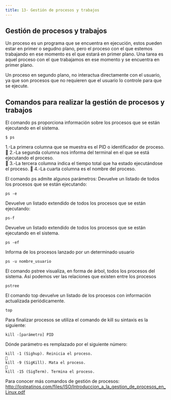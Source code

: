 ```yaml
---
title: 13- Gestión de procesos y trabajos
---
```

## Gestión de procesos y trabajos


Un proceso es un programa que se encuentra en ejecución, estos pueden estar en primer o segudno plano, pero el proceso con el que estemos trabajando en ese momento es el que estará en primer plano. 
Una tarea es aquel proceso con el que trabajamos en ese momento y se encuentra en primer plano. 

Un proceso en segundo plano, no interactua directamente con el usuario, ya que son procesos que no requieren que el usuario lo controle para que se ejecute. 

## Comandos para realizar la gestión de procesos y trabajos

El  comando  ps  proporciona  información  sobre  los  procesos  que  se  están  ejecutando  en  el 
sistema.  
```
$ ps 
```

1.-La  primera  columna que se muestra es  el  PID  o  identificador  de  proceso.  

2.-La  segunda  columna  nos  informa  del  terminal  en  el  que  se  está  ejecutando  el 
proceso.  

3.-La tercera columna indica el tiempo total que ha estado ejecutándose el proceso.

4.-La cuarta columna es el nombre del proceso.

El comando ps admite algunos parámetros:
Devuelve un listado de todos los procesos que se están ejecutando:
```
ps -e
```
Devuelve un listado extendido de todos los procesos que se están ejecutando:
```
ps-f
```
Devuelve  un  listado  extendido  de  todos  los  procesos  que  se  están  ejecutando  en  el 
sistema.
```
ps -ef
```
Informa  de  los  procesos  lanzado  por  un  determinado  usuario
```
ps -u nombre_usuario
```

El comando pstree visualiza, en forma de árbol, todos los procesos del sistema. Así podemos 
ver las relaciones que existen entre los procesos
```
pstree
```

El  comando  top  devuelve un  listado  de  los  procesos con información actualizada periódicamente. 
```
top
```

Para finalizar procesos se utiliza el comando de kill su sintaxis es la siguiente: 
```
kill -[parámetro] PID
```
Dónde parámetro es remplazado por el siguiente número:
```
kill -1 (Sighup). Reinicia el proceso.

kill -9 (SigKill). Mata el proceso.

kill -15 (SigTerm). Termina el proceso.

```

Para conocer más comandos de gestión de procesos:  <a href='http://losteatinos.com/files/ISO/Introduccion_a_la_gestion_de_procesos_en_Linux.pdf' target='_blank' rel='nofollow'>http://losteatinos.com/files/ISO/Introduccion_a_la_gestion_de_procesos_en_Linux.pdf</a>


